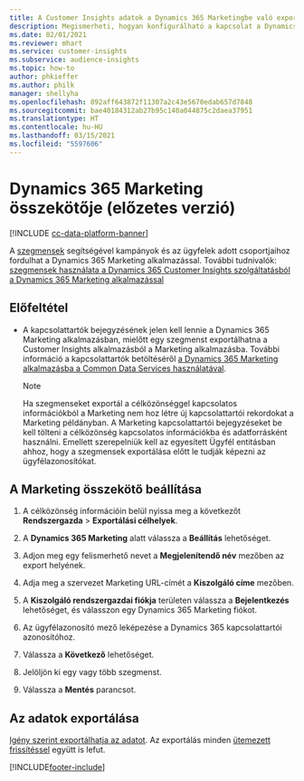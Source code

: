 ```yaml
---
title: A Customer Insights adatok a Dynamics 365 Marketingbe való exportálása
description: Megismerheti, hogyan konfigurálható a kapcsolat a Dynamics 365 Marketing megoldással.
ms.date: 02/01/2021
ms.reviewer: mhart
ms.service: customer-insights
ms.subservice: audience-insights
ms.topic: how-to
author: phkieffer
ms.author: philk
manager: shellyha
ms.openlocfilehash: 892aff643872f11307a2c43e5670edab657d7848
ms.sourcegitcommit: bae40184312ab27b95c140a044875c2daea37951
ms.translationtype: HT
ms.contentlocale: hu-HU
ms.lasthandoff: 03/15/2021
ms.locfileid: "5597606"
---
```

# <a name="connector-for-dynamics-365-marketing-preview"></a>Dynamics 365 Marketing összekötője (előzetes verzió)

[!INCLUDE [cc-data-platform-banner](../includes/cc-data-platform-banner.md)]

A [szegmensek](segments.md) segítségével kampányok és az ügyfelek adott csoportjaihoz fordulhat a Dynamics 365 Marketing alkalmazással. További tudnivalók: [szegmensek használata a Dynamics 365 Customer Insights szolgáltatásból a Dynamics 365 Marketing alkalmazással](/dynamics365/marketing/customer-insights-segments)

## <a name="prerequisite"></a>Előfeltétel

- A kapcsolattartók bejegyzésének jelen kell lennie a Dynamics 365 Marketing alkalmazásban, mielőtt egy szegmenst exportálhatna a Customer Insights alkalmazásból a Marketing alkalmazásba. További információ a kapcsolattartók betöltéséről [a Dynamics 365 Marketing alkalmazásba a Common Data Services használatával](connect-power-query.md).

  > [!NOTE]
  > Ha szegmenseket exportál a célközönséggel kapcsolatos információkból a Marketing nem hoz létre új kapcsolattartói rekordokat a Marketing példányban. A Marketing kapcsolattartói bejegyzéseket be kell tölteni a célközönség kapcsolatos információkba és adatforrásként használni. Emellett szerepelniük kell az egyesített Ügyfél entitásban ahhoz, hogy a szegmensek exportálása előtt le tudják képezni az ügyfélazonosítókat.

## <a name="configure-the-connector-for-marketing"></a>A Marketing összekötő beállítása

1. A célközönség információin belül nyissa meg a következőt **Rendszergazda** > **Exportálási célhelyek**.

1. A **Dynamics 365 Marketing** alatt válassza a **Beállítás** lehetőséget.

1. Adjon meg egy felismerhető nevet a **Megjelenítendő név** mezőben az export helyének.

1. Adja meg a szervezet Marketing URL-címét a **Kiszolgáló címe** mezőben.

1. A **Kiszolgáló rendszergazdai fiókja** területen válassza a **Bejelentkezés** lehetőséget, és válasszon egy Dynamics 365 Marketing fiókot.

1. Az ügyfélazonosító mező leképezése a Dynamics 365 kapcsolattartói azonosítóhoz.

1. Válassza a **Következő** lehetőséget.

1. Jelöljön ki egy vagy több szegmenst.

1. Válassza a **Mentés** parancsot.

## <a name="export-the-data"></a>Az adatok exportálása

[Igény szerint exportálhatja az adatot](export-destinations.md). Az exportálás minden [ütemezett frissítéssel](system.md#schedule-tab) együtt is lefut.


[!INCLUDE[footer-include](../includes/footer-banner.md)]